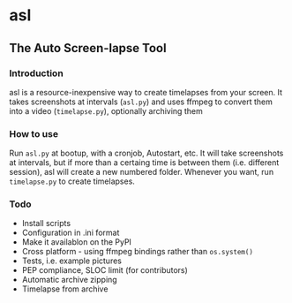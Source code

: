 # asl
## The Auto Screen-lapse Tool

### Introduction

asl is a resource-inexpensive way to create timelapses from your screen. It takes screenshots at intervals (`asl.py`) and uses ffmpeg to convert them into a video (`timelapse.py`), optionally archiving them

### How to use

Run `asl.py` at bootup, with a cronjob, Autostart, etc. It will take screenshots at intervals, but if more than a certaing time is between them (i.e. different session), asl will create a new numbered folder. Whenever you want, run `timelapse.py` to create timelapses.

### Todo

+ Install scripts
+ Configuration in .ini format
+ Make it availablon on the PyPI
+ Cross platform - using ffmpeg bindings rather than `os.system()`
+ Tests, i.e. example pictures
+ PEP compliance, SLOC limit (for contributors)
+ Automatic archive zipping 
+ Timelapse from archive
